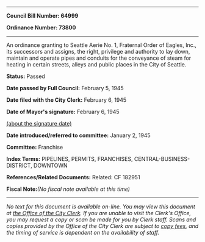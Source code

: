 

********

**Council Bill Number: 64999**
   
**Ordinance Number: 73800**
********

 An ordinance granting to Seattle Aerie No. 1, Fraternal Order of Eagles, Inc., its successors and assigns, the right, privilege and authority to lay down, maintain and operate pipes and conduits for the conveyance of steam for heating in certain streets, alleys and public places in the City of Seattle.

**Status:** Passed
   
**Date passed by Full Council:** February 5, 1945
   
**Date filed with the City Clerk:** February 6, 1945
   
**Date of Mayor's signature:** February 6, 1945
   
[(about the signature date)](/~public/approvaldate.htm)
   
   
   
**Date introduced/referred to committee:** January 2, 1945
   
**Committee:** Franchise
   
   
**Index Terms:** PIPELINES, PERMITS, FRANCHISES, CENTRAL-BUSINESS-DISTRICT, DOWNTOWN

**References/Related Documents:** Related: CF 182951

**Fiscal Note:**_(No fiscal note available at this time)_
********

_No text for this document is available on-line. You may view this document at [the Office of the City Clerk](http://www.seattle.gov/leg/clerk/contactUs.htm). If you are unable to visit the Clerk's Office, you may request a copy or scan be made for you by Clerk staff. Scans and copies provided by the Office of the City Clerk are subject to [copy fees](http://clerk.seattle.gov/~public/clerkfees.htm), and the timing of service is dependent on the availability of staff._

